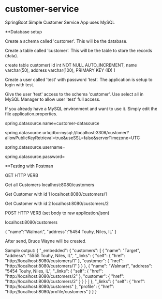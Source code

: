 # customer-service
SpringBoot Simple Customer Service App uses MySQL

**Database setup

Create a schema called 'customer'.  This will be the database.

Create a table called 'customer'.  This will be the table to store the records (data).

create table customer(
id int NOT NULL AUTO_INCREMENT,
name varchar(50),
address varchar(100),
PRIMARY KEY (ID)
)

Create a user called 'test' with password 'test'.  The application is setup to login with test.

Give the user 'test' access to the schema 'customer'.  Use select all in MySQL Manager to allow user 'test' full access.

If you already have a MySQL environment and want to use it.  Simply edit the file application.properties.

spring.datasource.name=customer-datasource

spring.datasource.url=jdbc:mysql://localhost:3306/customer?allowPublicKeyRetrieval=true&useSSL=false&serverTimezone=UTC

spring.datasource.username=

spring.datasource.password=


**Testing with Postman

GET HTTP VERB

Get all Customers localhost:8080/customers

Get Customer with id 1 localhost:8080/customers/1

Get Customer with id 2 localhost:8080/customers/2

POST HTTP VERB (set body to raw application/json)

localhost:8080/customers

{
	"name":"Walmart",
	"address":"5454 Touhy, Niles, IL"
}

After send, Bruce Wayne will be created.

Sample output:
{
    "_embedded": {
        "customers": [
            {
                "name": "Target",
                "address": "5555 Touhy, Niles, IL",
                "_links": {
                    "self": {
                        "href": "http://localhost:8080/customers/1"
                    },
                    "customer": {
                        "href": "http://localhost:8080/customers/1"
                    }
                }
            },
            {
                "name": "Walmart",
                "address": "5454 Touhy, Niles, IL",
                "_links": {
                    "self": {
                        "href": "http://localhost:8080/customers/2"
                    },
                    "customer": {
                        "href": "http://localhost:8080/customers/2"
                    }
                }
            }
        ]
    },
    "_links": {
        "self": {
            "href": "http://localhost:8080/customers"
        },
        "profile": {
            "href": "http://localhost:8080/profile/customers"
        }
    }
}
